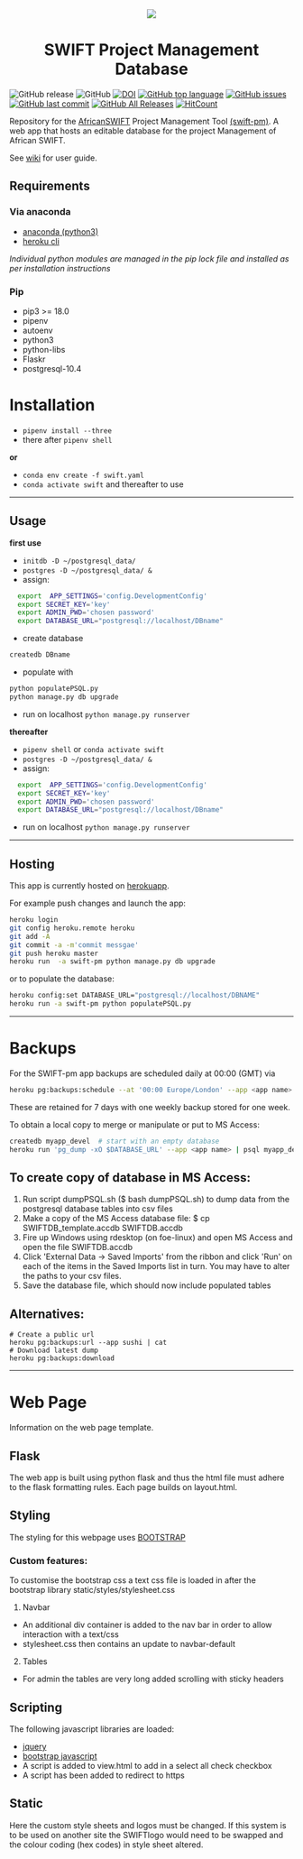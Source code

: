 <div align="center">
<a href="https://swift-pm.herokuapp.com/">
  <img src="https://github.com/cemac/SWIFTDB/blob/master/static/pageview.png"></a>
  <br>
</div>

 <h1> <center>SWIFT Project Management Database </center> </h1>

![GitHub release](https://img.shields.io/github/release/cemac/SWIFTDB.svg) ![GitHub](https://img.shields.io/github/license/cemac/SWIFTDB.svg) [![DOI](https://zenodo.org/badge/134688007.svg)](https://zenodo.org/badge/latestdoi/134688007) [![GitHub top language](https://img.shields.io/github/languages/top/cemac/SWIFTDB.svg)](https://github.com/cemac/SWIFTDB) [![GitHub issues](https://img.shields.io/github/issues/cemac/SWIFTDB.svg)](https://github.com/cemac/SWIFTDB/issues) [![GitHub last commit](https://img.shields.io/github/last-commit/cemac/SWIFTDB.svg)](https://github.com/cemac/SWIFTDB/commits/master) [![GitHub All Releases](https://img.shields.io/github/downloads/cemac/SWIFTDB/total.svg)](https://github.com/cemac/SWIFTDB/releases)
[![HitCount](http://hits.dwyl.io/{cemac}/{SWIFTDB}.svg)](http://hits.dwyl.io/{cemac}/{SWIFTDB})

Repository for the [AfricanSWIFT](https://africanswift.org/) Project Management Tool [(swift-pm)](https://swift-pm.herokuapp.com/). A web app that hosts an editable database for the project Management of African SWIFT.

See [wiki](https://github.com/cemac/SWIFTDB/wiki) for user guide.

## Requirements

### Via anaconda

- [anaconda (python3)](https://www.anaconda.com/download/)
- [heroku cli](https://devcenter.heroku.com/articles/heroku-cli)

_Individual python modules are managed in the pip lock file and installed as per installation instructions_

### Pip

-   pip3 >= 18.0
-   pipenv
-   autoenv
-   python3
-   python-libs
-   Flaskr
-   postgresql-10.4

# Installation

-   `pipenv install --three`
- there after `pipenv shell`

**or**

-   `conda env create -f swift.yaml`
-   `conda activate swift` and thereafter to use

<hr>

## Usage

**first use**

-   `initdb -D ~/postgresql_data/`
-   `postgres -D ~/postgresql_data/ &`
-   assign:

```bash
  export  APP_SETTINGS='config.DevelopmentConfig'
  export SECRET_KEY='key'
  export ADMIN_PWD='chosen password'
  export DATABASE_URL="postgresql://localhost/DBname"
```

-   create database

```bash
createdb DBname
```

-   populate with

```bash
python populatePSQL.py
python manage.py db upgrade
```

-   run on localhost `python manage.py runserver`

**thereafter**

-   `pipenv shell` or `conda activate swift`
-   `postgres -D ~/postgresql_data/ &`
-   assign:

```bash
  export  APP_SETTINGS='config.DevelopmentConfig'
  export SECRET_KEY='key'
  export ADMIN_PWD='chosen password'
  export DATABASE_URL="postgresql://localhost/DBname"
```

-   run on localhost `python manage.py runserver`

<hr>

## Hosting

This app is currently hosted on [herokuapp](https://www.heroku.com/).

For example push changes and launch the app:

```bash
heroku login
git config heroku.remote heroku
git add -A
git commit -a -m'commit messgae'
git push heroku master
heroku run  -a swift-pm python manage.py db upgrade
```

or to populate the database:

```bash
heroku config:set DATABASE_URL="postgresql://localhost/DBNAME"
heroku run -a swift-pm python populatePSQL.py
```

<hr>

# Backups

For the SWIFT-pm app backups are scheduled daily at 00:00 (GMT) via

```bash
heroku pg:backups:schedule --at '00:00 Europe/London' --app <app name>
```

These are retained for 7 days with one weekly backup stored for one week.

To obtain a local copy to merge or manipulate or put to MS Access:

```bash
createdb myapp_devel  # start with an empty database
heroku run 'pg_dump -xO $DATABASE_URL' --app <app name> | psql myapp_devel
```

## To create copy of database in MS Access:

1.  Run script dumpPSQL.sh ($ bash dumpPSQL.sh) to dump data from
    the postgresql database tables into csv files
2.  Make a copy of the MS Access database file:
    $ cp SWIFTDB_template.accdb SWIFTDB.accdb
3.  Fire up Windows using rdesktop (on foe-linux) and open MS Access
    and open the file SWIFTDB.accdb
4.  Click 'External Data -> Saved Imports' from the ribbon and click
    'Run' on each of the items in the Saved Imports list in turn.
    You may have to alter the paths to your csv files.
5.  Save the database file, which should now include populated tables

## Alternatives:

```
# Create a public url
heroku pg:backups:url --app sushi | cat
# Download latest dump
heroku pg:backups:download
```
<hr>

# Web Page

Information on the web page template.

## Flask

The web app is built using python flask and thus the html file must adhere to the flask formatting rules. Each page builds on layout.html.

## Styling

The styling for this webpage uses [BOOTSTRAP](https://getbootstrap.com/docs/3.3/)

### Custom features:

To customise the bootstrap css a text css file is loaded in after the bootstrap library static/styles/stylesheet.css

1.  Navbar

-   An additional div container is added to the nav bar in order to allow interaction with a text/css
-   stylesheet.css then contains an update to navbar-default

2.  Tables

-   For admin the tables are very long added scrolling with sticky headers

## Scripting

The following javascript libraries are loaded:

-   [jquery](https://api.jquery.com/jquery.ajax/)
-   [bootstrap javascript](https://getbootstrap.com/docs/3.3/javascript/)
-   A script is added to view.html to add in a select all check checkbox
-   A script has been added to redirect to https

## Static

Here the custom style sheets and logos must be changed. If this system is to be used on another site the SWIFTlogo would need to be swapped and the colour coding (hex codes) in style sheet altered.
